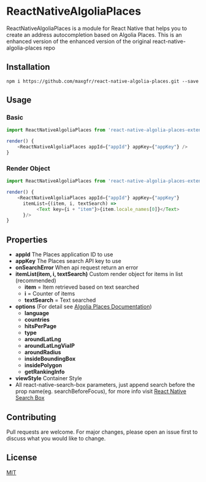 # ReactNativeAlgoliaPlaces

ReactNativeAlgoliaPlaces is a module for React Native that helps you to create an address autocompletion based on Algolia Places. This is an enhanced version of the enhanced version of the original react-native-algolia-places repo

## Installation
```
npm i https://github.com/maxgfr/react-native-algolia-places.git --save
```

## Usage
### Basic
```js
import ReactNativeAlgoliaPlaces from 'react-native-algolia-places-extended'

render() {
    <ReactNativeAlgoliaPlaces appId={"appId"} appKey={"appKey"} />
}
```
### Render Object
```js
import ReactNativeAlgoliaPlaces from 'react-native-algolia-places-extended'

render() {
    <ReactNativeAlgoliaPlaces appId={"appId"} appKey={"appKey"}
      itemList={(item, i, textSearch) =>
           <Text key={i + "item"}>{item.locale_names[0]}</Text>
      }/>
}
```

## Properties
- **appId** The Places application ID to use
- **appKey** The Places search API key to use
- **onSearchError** When api request return an error
- **itemList(item, i, textSearch)** Custom render object for items in list (recommended)
  - **item** = Item retrieved based on text searched
  - **i** = Counter of items
  - **textSearch** = Text searched
- **options** (For detail see [Algolia Places Documentation](https://community.algolia.com/places/api-clients.html#search-parameters))
  - **language**
  - **countries**
  - **hitsPerPage**
  - **type**
  - **aroundLatLng**
  - **aroundLatLngViaIP**
  - **aroundRadius**
  - **insideBoundingBox**
  - **insidePolygon**
  - **getRankingInfo**
- **viewStyle** Container Style
- All react-native-search-box parameters, just append search before the prop name(eg. searchBeforeFocus), for more info visit [React Native Search Box](https://www.npmjs.com/package/react-native-search-box)


## Contributing
Pull requests are welcome. For major changes, please open an issue first to discuss what you would like to change.


## License
[MIT](https://choosealicense.com/licenses/mit/)
